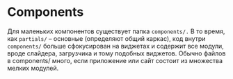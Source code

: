 # Components

Для маленьких компонентов существует папка `components/.` В то время, как `partials/` – основные (определяют общий каркас),
код внутри `components/` больше сфокусирован на виджетах и содержит все модули, вроде слайдера, загрузчика и тому подобных виджетов. Обычно файлов в components/ много, если приложение или сайт состоит из множества мелких модулей.
